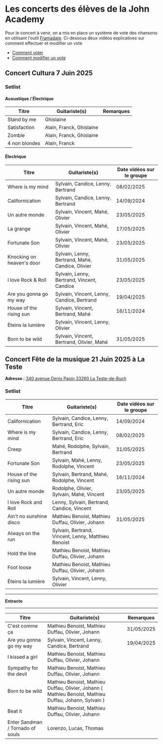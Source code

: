 # Les concerts des élèves de la John Academy

Pour le concert à venir, on a mis en place un système de vote des chansons en utilisant
l'outil [Framadate](https://framadate.org/abc/fr/).
Ci-dessous deux vidéos explicatives sur comment effectuer et modifier un vote

- [Comment voter](./sondage_comment.mov)
- [Comment modifier un vote](./sondage_comment_modifier_son_vote.mov)

## Concert Cultura 7 Juin 2025

### Setlist

#### Acoustique / Électrique

| Titre         | Guitariste(s)            | Remarques |
|---------------|--------------------------|-----------|
| Stand by me   | Ghislaine                |           |
| Satisfaction  | Alain, Franck, Ghislaine |           |
| Zombie        | Alain, Franck, Ghislaine |           |
| 4 non blondes | Alain, Franck            |           |

#### Électrique

| Titre                     | Guitariste(s)                                    | Date vidéos sur le groupe |
|---------------------------|--------------------------------------------------|---------------------------|
| Where is my mind          | Sylvain, Candice, Lenny, Bertrand                | 08/02/2025                |
| Californication           | Sylvain, Candice, Lenny, Bertrand                | 14/09/2024                |
| Un autre monde            | Sylvain, Vincent, Mahé, Olivier                  | 23/05/2025                |
| La grange                 | Sylvain, Vincent, Mahé, Olivier                  | 17/05/2025                |
| Fortunate Son             | Sylvain, Vincent, Mahé, Olivier                  | 23/05/2025                |
| Knocking on heaven's door | Sylvain, Lenny, Bertrand, Mahé, Candice, Olivier | 31/05/2025                |
| I love Rock & Roll        | Sylvain, Lenny, Bertrand, Vincent, Candice       | 23/05/2025                |
| Are you gonna go my way   | Sylvain, Vincent, Lenny, Candice, Bertrand       | 19/04/2025                |
| House of the rising sun   | Sylvain, Vincent, Bertrand, Mahé                 | 16/11/2024                |
| Éteins la lumière         | Sylvain, Vincent, Lenny, Olivier                 |                           |
| Born to be wild           | Sylvain, Vincent, Bertrand, Olivier, Mahé        | 31/05/2025                |

## Concert Fête de la musique 21 Juin 2025 à La Teste

**Adresse :** [340 avenue Denis Papin 33260 La Teste-de-Buch](https://maps.app.goo.gl/KPr1P8LoSXWTBH1n6)

### Setlist

| Titre                   | Guitariste(s)                                       | Date vidéos sur le groupe |
|-------------------------|-----------------------------------------------------|---------------------------|
| Californication         | Sylvain, Candice, Lenny, Bertrand, Eric             | 14/09/2024                |
| Where is my mind        | Sylvain, Candice, Lenny, Bertrand, Eric             | 08/02/2025                |
| Creep                   | Mahé, Rodolphe, Sylvain, Bertrand                   | 31/05/2025                |
| Fortunate Son           | Sylvain, Mahé, Lenny, Rodolphe, Vincent             | 23/05/2025                |
| House of the rising sun | Sylvain, Bertrand, Mahé, Rodolphe, Vincent          | 16/11/2024                |
| Un autre monde          | Rodolphe, Olivier, Sylvain, Mahé, Vincent           | 23/05/2025                |
| I love Rock and Roll    | Lenny, Sylvain, Bertrand, Candice, Vincent          |                           |
| Ain't no sunshine disco | Mathieu Benoist, Mathieu Duffau, Olivier, Johann    | 31/05/2025                |
| Always on the run       | Sylvain, Bertrand, Vincent, Lenny, Matthieu Benoist |                           |
| Hold the line           | Mathieu Benoist, Mathieu Duffau, Olivier, Johann    |                           |
| Foot loose              | Mathieu Benoist, Mathieu Duffau, Olivier, Johann    |                           |
| Éteins la lumière       | Sylvain, Vincent, Lenny, Olivier                    |                           |

****

**Entracte**

****

| Titre                            | Guitariste(s)                                                                                          | Remarques  |
|----------------------------------|--------------------------------------------------------------------------------------------------------|------------|
| C'est comme ça                   | Mathieu Benoist, Mathieu Duffau, Olivier, Johann                                                       | 31/05/2025 |
| Are you gonna go my way          | Sylvain, Vincent, Lenny, Candice, Bertrand                                                             | 19/04/2025 |
| I kissed a girl                  | Mathieu Benoist, Mathieu Duffau, Olivier, Johann                                                       |            |
| Sympathy for the devil           | Mathieu Benoist, Mathieu Duffau, Olivier, Johann                                                       |            |
| Born to be wild                  | Mathieu Benoist, Mathieu Duffau, Olivier, Johann  ( Mathieu Benoist, Mathieu Duffau, Johann, Sylvain ) |            |
| Beat it                          | Mathieu Benoist, Mathieu Duffau, Olivier, Johann                                                       |            |
| Enter Sandman / Tornado of souls | Lorenzo, Lucas, Thomas                                                                                 |            |
